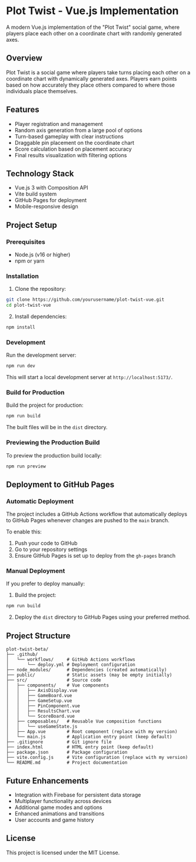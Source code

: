 # Plot Twist - Vue.js Implementation

A modern Vue.js implementation of the "Plot Twist" social game, where players place each other on a coordinate chart with randomly generated axes.

## Overview

Plot Twist is a social game where players take turns placing each other on a coordinate chart with dynamically generated axes. Players earn points based on how accurately they place others compared to where those individuals place themselves.

## Features

- Player registration and management
- Random axis generation from a large pool of options
- Turn-based gameplay with clear instructions
- Draggable pin placement on the coordinate chart
- Score calculation based on placement accuracy
- Final results visualization with filtering options

## Technology Stack

- Vue.js 3 with Composition API
- Vite build system
- GitHub Pages for deployment
- Mobile-responsive design

## Project Setup

### Prerequisites

- Node.js (v16 or higher)
- npm or yarn

### Installation

1. Clone the repository:

```bash
git clone https://github.com/yourusername/plot-twist-vue.git
cd plot-twist-vue
```

2. Install dependencies:

```bash
npm install
```

### Development

Run the development server:

```bash
npm run dev
```

This will start a local development server at `http://localhost:5173/`.

### Build for Production

Build the project for production:

```bash
npm run build
```

The built files will be in the `dist` directory.

### Previewing the Production Build

To preview the production build locally:

```bash
npm run preview
```

## Deployment to GitHub Pages

### Automatic Deployment

The project includes a GitHub Actions workflow that automatically deploys to GitHub Pages whenever changes are pushed to the `main` branch.

To enable this:

1. Push your code to GitHub
2. Go to your repository settings
3. Ensure GitHub Pages is set up to deploy from the `gh-pages` branch

### Manual Deployment

If you prefer to deploy manually:

1. Build the project:

```bash
npm run build
```

2. Deploy the `dist` directory to GitHub Pages using your preferred method.

## Project Structure

```
plot-twist-beta/
├── .github/           
│   └── workflows/     # GitHub Actions workflows
│       └── deploy.yml # Deployment configuration
├── node_modules/      # Dependencies (created automatically)
├── public/            # Static assets (may be empty initially)
├── src/               # Source code
│   ├── components/    # Vue components
│   │   ├── AxisDisplay.vue
│   │   ├── GameBoard.vue
│   │   ├── GameSetup.vue
│   │   ├── PinComponent.vue
│   │   ├── ResultsChart.vue
│   │   └── ScoreBoard.vue
│   ├── composables/   # Reusable Vue composition functions
│   │   └── useGameState.js
│   ├── App.vue        # Root component (replace with my version)
│   └── main.js        # Application entry point (keep default)
├── .gitignore         # Git ignore file
├── index.html         # HTML entry point (keep default)
├── package.json       # Package configuration
├── vite.config.js     # Vite configuration (replace with my version)
└── README.md          # Project documentation
```

## Future Enhancements

- Integration with Firebase for persistent data storage
- Multiplayer functionality across devices
- Additional game modes and options
- Enhanced animations and transitions
- User accounts and game history

## License

This project is licensed under the MIT License.